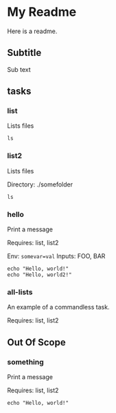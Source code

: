 My Readme
==

Here is a readme.

## Subtitle
Sub text

tasks
---

### list

Lists files

```
ls
```
### list2

Lists files

Directory: ./somefolder

```
ls
```

### hello

Print a message

Requires: list, list2

Env: `somevar=val`
Inputs: FOO, BAR

```
echo "Hello, world!"
echo "Hello, world2!"
```

### all-lists

An example of a commandless task.

Requires: list, list2


## Out Of Scope


### something

Print a message

Requires: list, list2

```
echo "Hello, world!"
```
